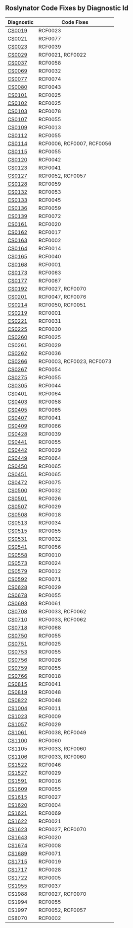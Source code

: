 ## Roslynator Code Fixes by Diagnostic Id

Diagnostic | Code Fixes
--- | ---
[CS0019](http://docs.microsoft.com/en-us/dotnet/csharp/language-reference/compiler-messages/cs0019)|RCF0023
[CS0021](http://docs.microsoft.com/en-us/dotnet/csharp/misc/cs0021)|RCF0077
[CS0023](http://docs.microsoft.com/en-us/dotnet/csharp/misc/cs0023)|RCF0039
[CS0029](http://docs.microsoft.com/en-us/dotnet/csharp/language-reference/compiler-messages/cs0029)|RCF0021, RCF0022
[CS0037](http://docs.microsoft.com/en-us/dotnet/csharp/language-reference/compiler-messages/cs0037)|RCF0058
[CS0069](http://docs.microsoft.com/en-us/dotnet/csharp/misc/cs0069)|RCF0032
[CS0077](http://docs.microsoft.com/en-us/dotnet/csharp/misc/cs0077)|RCF0074
[CS0080](http://docs.microsoft.com/en-us/dotnet/csharp/misc/cs0080)|RCF0043
[CS0101](http://docs.microsoft.com/en-us/dotnet/csharp/misc/cs0101)|RCF0025
[CS0102](http://docs.microsoft.com/en-us/dotnet/csharp/misc/cs0102)|RCF0025
[CS0103](https://docs.microsoft.com/en-us/dotnet/csharp/language-reference/compiler-messages/cs0103)|RCF0078
[CS0107](http://docs.microsoft.com/en-us/dotnet/csharp/misc/cs0107)|RCF0055
[CS0109](http://docs.microsoft.com/en-us/dotnet/csharp/misc/cs0109)|RCF0013
[CS0112](http://docs.microsoft.com/en-us/dotnet/csharp/misc/cs0112)|RCF0055
[CS0114](http://docs.microsoft.com/en-us/dotnet/csharp/misc/cs0114)|RCF0006, RCF0007, RCF0056
[CS0115](https://docs.microsoft.com/en-us/dotnet/csharp/language-reference/compiler-messages/cs0115)|RCF0055
[CS0120](http://docs.microsoft.com/en-us/dotnet/csharp/language-reference/compiler-messages/cs0120)|RCF0042
[CS0123](http://docs.microsoft.com/en-us/dotnet/csharp/misc/cs0123)|RCF0041
[CS0127](http://docs.microsoft.com/en-us/dotnet/csharp/misc/cs0127)|RCF0052, RCF0057
[CS0128](http://docs.microsoft.com/en-us/dotnet/csharp/misc/cs0128)|RCF0059
[CS0132](http://docs.microsoft.com/en-us/dotnet/csharp/misc/cs0132)|RCF0053
[CS0133](http://docs.microsoft.com/en-us/dotnet/csharp/misc/cs0133)|RCF0045
[CS0136](http://docs.microsoft.com/en-us/dotnet/csharp/misc/cs0136)|RCF0059
[CS0139](http://docs.microsoft.com/en-us/dotnet/csharp/misc/cs0139)|RCF0072
[CS0161](http://docs.microsoft.com/en-us/dotnet/csharp/misc/cs0161)|RCF0020
[CS0162](http://docs.microsoft.com/en-us/dotnet/csharp/misc/cs0162)|RCF0017
[CS0163](http://docs.microsoft.com/en-us/dotnet/csharp/language-reference/compiler-messages/cs0163)|RCF0002
[CS0164](http://docs.microsoft.com/en-us/dotnet/csharp/misc/cs0164)|RCF0014
[CS0165](http://docs.microsoft.com/en-us/dotnet/csharp/language-reference/compiler-messages/cs0165)|RCF0040
[CS0168](http://docs.microsoft.com/en-us/dotnet/csharp/misc/cs0168)|RCF0001
[CS0173](http://docs.microsoft.com/en-us/dotnet/csharp/language-reference/compiler-messages/cs0173)|RCF0063
[CS0177](http://docs.microsoft.com/en-us/dotnet/csharp/misc/cs0177)|RCF0067
[CS0192](http://docs.microsoft.com/en-us/dotnet/csharp/misc/cs0192)|RCF0027, RCF0070
[CS0201](http://docs.microsoft.com/en-us/dotnet/csharp/language-reference/compiler-messages/cs0201)|RCF0047, RCF0076
[CS0214](http://docs.microsoft.com/en-us/dotnet/csharp/misc/cs0214)|RCF0050, RCF0051
[CS0219](http://docs.microsoft.com/en-us/dotnet/csharp/misc/cs0219)|RCF0001
[CS0221](http://docs.microsoft.com/en-us/dotnet/csharp/misc/cs0221)|RCF0031
[CS0225](http://docs.microsoft.com/en-us/dotnet/csharp/misc/cs0225)|RCF0030
[CS0260](http://docs.microsoft.com/en-us/dotnet/csharp/language-reference/compiler-messages/cs0260)|RCF0025
CS0261|RCF0029
[CS0262](http://docs.microsoft.com/en-us/dotnet/csharp/misc/cs0262)|RCF0036
[CS0266](http://docs.microsoft.com/en-us/dotnet/csharp/language-reference/compiler-messages/cs0266)|RCF0003, RCF0023, RCF0073
[CS0267](http://docs.microsoft.com/en-us/dotnet/csharp/misc/cs0267)|RCF0054
[CS0275](http://docs.microsoft.com/en-us/dotnet/csharp/misc/cs0275)|RCF0055
[CS0305](http://docs.microsoft.com/en-us/dotnet/csharp/misc/cs0305)|RCF0044
[CS0401](http://docs.microsoft.com/en-us/dotnet/csharp/misc/cs0401)|RCF0064
[CS0403](http://docs.microsoft.com/en-us/dotnet/csharp/misc/cs0403)|RCF0058
[CS0405](http://docs.microsoft.com/en-us/dotnet/csharp/misc/cs0405)|RCF0065
[CS0407](http://docs.microsoft.com/en-us/dotnet/csharp/misc/cs0407)|RCF0041
[CS0409](http://docs.microsoft.com/en-us/dotnet/csharp/misc/cs0409)|RCF0066
[CS0428](http://docs.microsoft.com/en-us/dotnet/csharp/misc/cs0428)|RCF0039
[CS0441](http://docs.microsoft.com/en-us/dotnet/csharp/misc/cs0441)|RCF0055
[CS0442](http://docs.microsoft.com/en-us/dotnet/csharp/misc/cs0442)|RCF0029
[CS0449](http://docs.microsoft.com/en-us/dotnet/csharp/misc/cs0449)|RCF0064
[CS0450](http://docs.microsoft.com/en-us/dotnet/csharp/misc/cs0450)|RCF0065
[CS0451](http://docs.microsoft.com/en-us/dotnet/csharp/misc/cs0451)|RCF0065
[CS0472](http://docs.microsoft.com/en-us/dotnet/csharp/misc/cs0472)|RCF0075
[CS0500](http://docs.microsoft.com/en-us/dotnet/csharp/misc/cs0500)|RCF0032
[CS0501](http://docs.microsoft.com/en-us/dotnet/csharp/misc/cs0501)|RCF0026
[CS0507](http://docs.microsoft.com/en-us/dotnet/csharp/language-reference/compiler-messages/cs0507)|RCF0029
[CS0508](http://docs.microsoft.com/en-us/dotnet/csharp/misc/cs0508)|RCF0018
[CS0513](http://docs.microsoft.com/en-us/dotnet/csharp/misc/cs0513)|RCF0034
[CS0515](http://docs.microsoft.com/en-us/dotnet/csharp/misc/cs0515)|RCF0055
[CS0531](http://docs.microsoft.com/en-us/dotnet/csharp/misc/cs0531)|RCF0032
[CS0541](http://docs.microsoft.com/en-us/dotnet/csharp/misc/cs0541)|RCF0056
[CS0558](http://docs.microsoft.com/en-us/dotnet/csharp/misc/cs0558)|RCF0010
[CS0573](http://docs.microsoft.com/en-us/dotnet/csharp/misc/cs0573)|RCF0024
[CS0579](http://docs.microsoft.com/en-us/dotnet/csharp/language-reference/compiler-messages/cs0579)|RCF0012
[CS0592](http://docs.microsoft.com/en-us/dotnet/csharp/language-reference/compiler-messages/cs0592)|RCF0071
[CS0628](http://docs.microsoft.com/en-us/dotnet/csharp/misc/cs0628)|RCF0029
[CS0678](http://docs.microsoft.com/en-us/dotnet/csharp/misc/cs0678)|RCF0055
[CS0693](http://docs.microsoft.com/en-us/dotnet/csharp/misc/cs0693)|RCF0061
[CS0708](http://docs.microsoft.com/en-us/dotnet/csharp/misc/cs0708)|RCF0033, RCF0062
[CS0710](http://docs.microsoft.com/en-us/dotnet/csharp/misc/cs0710)|RCF0033, RCF0062
[CS0718](http://docs.microsoft.com/en-us/dotnet/csharp/misc/cs0718)|RCF0068
[CS0750](http://docs.microsoft.com/en-us/dotnet/csharp/misc/cs0750)|RCF0055
[CS0751](http://docs.microsoft.com/en-us/dotnet/csharp/misc/cs0751)|RCF0025
[CS0753](http://docs.microsoft.com/en-us/dotnet/csharp/misc/cs0753)|RCF0055
[CS0756](http://docs.microsoft.com/en-us/dotnet/csharp/misc/cs0756)|RCF0026
[CS0759](http://docs.microsoft.com/en-us/dotnet/csharp/misc/cs0759)|RCF0055
[CS0766](http://docs.microsoft.com/en-us/dotnet/csharp/misc/cs0766)|RCF0018
[CS0815](http://docs.microsoft.com/en-us/dotnet/csharp/misc/cs0815)|RCF0041
[CS0819](http://docs.microsoft.com/en-us/dotnet/csharp/misc/cs0819)|RCF0048
[CS0822](http://docs.microsoft.com/en-us/dotnet/csharp/misc/cs0822)|RCF0048
[CS1004](http://docs.microsoft.com/en-us/dotnet/csharp/misc/cs1004)|RCF0011
[CS1023](http://docs.microsoft.com/en-us/dotnet/csharp/misc/cs1023)|RCF0009
[CS1057](http://docs.microsoft.com/en-us/dotnet/csharp/misc/cs1057)|RCF0029
[CS1061](http://docs.microsoft.com/en-us/dotnet/csharp/language-reference/compiler-messages/cs1061)|RCF0038, RCF0049
[CS1100](http://docs.microsoft.com/en-us/dotnet/csharp/misc/cs1100)|RCF0060
[CS1105](http://docs.microsoft.com/en-us/dotnet/csharp/misc/cs1105)|RCF0033, RCF0060
[CS1106](http://docs.microsoft.com/en-us/dotnet/csharp/misc/cs1106)|RCF0033, RCF0060
[CS1522](http://docs.microsoft.com/en-us/dotnet/csharp/misc/cs1522)|RCF0046
[CS1527](http://docs.microsoft.com/en-us/dotnet/csharp/misc/cs1527)|RCF0029
[CS1591](http://docs.microsoft.com/en-us/dotnet/csharp/language-reference/compiler-messages/cs1591)|RCF0016
[CS1609](http://docs.microsoft.com/en-us/dotnet/csharp/misc/cs1609)|RCF0055
[CS1615](http://docs.microsoft.com/en-us/dotnet/csharp/misc/cs1615)|RCF0027
[CS1620](http://docs.microsoft.com/en-us/dotnet/csharp/misc/cs1620)|RCF0004
[CS1621](http://docs.microsoft.com/en-us/dotnet/csharp/misc/cs1621)|RCF0069
[CS1622](http://docs.microsoft.com/en-us/dotnet/csharp/misc/cs1622)|RCF0021
[CS1623](http://docs.microsoft.com/en-us/dotnet/csharp/misc/cs1623)|RCF0027, RCF0070
[CS1643](http://docs.microsoft.com/en-us/dotnet/csharp/misc/cs1643)|RCF0020
[CS1674](http://docs.microsoft.com/en-us/dotnet/csharp/language-reference/compiler-messages/cs1674)|RCF0008
[CS1689](http://docs.microsoft.com/en-us/dotnet/csharp/misc/cs1689)|RCF0071
[CS1715](http://docs.microsoft.com/en-us/dotnet/csharp/misc/cs1715)|RCF0019
[CS1717](http://docs.microsoft.com/en-us/dotnet/csharp/misc/cs1717)|RCF0028
[CS1722](http://docs.microsoft.com/en-us/dotnet/csharp/misc/cs1722)|RCF0005
[CS1955](http://docs.microsoft.com/en-us/dotnet/csharp/misc/cs1955)|RCF0037
CS1988|RCF0027, RCF0070
CS1994|RCF0055
CS1997|RCF0052, RCF0057
CS8070|RCF0002
